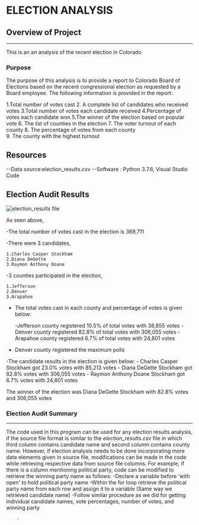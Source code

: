 # **ELECTION ANALYSIS**

## **Overview of Project**
---
This is an an analysis of the recent election in Colorado

### **Purpose**
The purpose of this analysis is to provide a report to Colorado Board of Elections based on the recent congressional election as requested by a Board employee. The following information is provided in the report:

   1.Total number of votes cast
   2. A complete list of candidates who received votes
   3.Total number of votes each candidate received
   4.Percentage of votes each candidate won
   5.The winner of the election based on popular vote
   6. The list of counties in the election
   7. The voter turnout of each county
   8. The percentage of votes from each county 	
   9. The county with the highest turnout

## **Resources**
--Data source:election_results.csv
--Software : Python 3.7.6, Visual Studio Code 
	
## **Election Audit Results**

![election_results file](https://user-images.githubusercontent.com/89427676/133938175-11f7e555-0893-46b2-b8e8-cbeb5798fff6.png)

As seen above, 

-The total number of votes cast in the election is 369,711

-There were 3 candidates, 

	1.Charles Casper Stockham
	2.Diana DeGette
	3.Raymon Anthony Doane

-3 counties participated in the election,

	1.Jefferson
	2.Denver
	3.Arapahoe

- The total votes cast in each county and percentage of votes is given below:

	-Jefferson county registered 10.5% of total votes with 38,855 votes
	-Denver county registered 82.8% of total votes with 306,055 votes
	-Arapahoe county registered 6.7% of total votes with 24,801 votes

- Denver county registered the maximum polls

-The candidate results in the election is given below:
  	- Charles Casper Stockham got 23.0% votes with 85,213 votes
  	- Diana DeGette Stockham got 82.8% votes with 306,055 votes
  	- Raymon Anthony Doane Stockham got 6.7% votes with 24,801 votes

The winner of the election was Diana DeGette Stockham with 82.8% votes and 306,055 votes

### **Election Audit Summary**
---
The code used in this program can be used for any election results analysis, if the source file format is similar to the _election_results.csv_ file in which third column contains candidate name and second column contains county name. However, if election analysis needs to be done incorporating more data elements given in source file, modifications can be made in the code while retrieving respective data from source file columns. For example, if there is a column mentioning political party, code can be modified to retrieve the winning party name as follows:
	-Declare a variable before 'with open' to hold political party name
	-Within the for loop retrieve the political party name from each row and assign it to a variable (Same way we retrieved candidate name)
	-Follow similar procedure as we did for getting individual candidate names, vote percentages, number of votes, and winning party
	
		-
